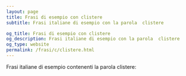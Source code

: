 ```yaml
---
layout: page
title: Frasi di esempio con clistere 
subtitle: Frasi italiane di esempio con la parola  clistere

og_title: Frasi di esempio con clistere 
og_description: Frasi italiane di esempio con la parola  clistere
og_type: website
permalink: /frasi/c/clistere.html
---
```


Frasi italiane di esempio contenenti la parola clistere:


